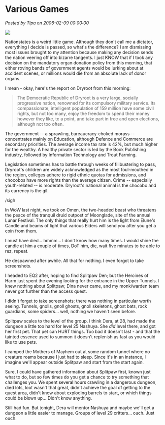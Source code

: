 # Various Games

*Posted by Tipa on 2006-02-09 00:00:00*

![](../images/dryroot.jpg)

Nationstates is a weird little game. Although they don't call me a dictator, everything I decide is passed, so what's the difference? I am dismissing most issues brought to my attention because making any decision sends the nation veering off into bizarre tangents. I just KNOW that if I took any decision on the mandatory organ donation policy from this morning, that either roving bands of government agents would be lurking about at accident scenes, or millions would die from an absolute lack of donor organs.

I mean - okay, here's the report on Dryroot from this morning:

> The Democratic Republic of Dryroot is a very large, socially progressive nation, renowned for its compulsory military service. Its compassionate, intelligent population of 159 million have some civil rights, but not too many, enjoy the freedom to spend their money however they like, to a point, and take part in free and open elections, although not too often.

The government -- a sprawling, bureaucracy-choked morass -- concentrates mainly on Education, although Defence and Commerce are secondary priorities. The average income tax rate is 42%, but much higher for the wealthy. A healthy private sector is led by the Book Publishing industry, followed by Information Technology and Trout Farming.

Legislation sometimes has to battle through weeks of filibustering to pass, Dryroot's children are widely acknowledged as the most foul-mouthed in the region, colleges adhere to rigid ethnic quotas for admissions, and chocobos have more rights than the average citizen. Crime -- especially youth-related -- is moderate. Dryroot's national animal is the chocobo and its currency is the gil.


/sigh

In WoW last night, we took on Omen, the two-headed beast who threatens the peace of the tranquil druid outpost of Moonglade, site of the annual Lunar Festival. The only things that really hurt him is the light from Elune's Candle and beams of light that various Elders will send you after you get a coin from them.

I must have died... hmmm... I don't know how many times. I would shine the candle at him a couple of times, DoT him, die, wait five minutes to be able to rez, repeat.

He despawned after awhile. All that for nothing. I even forgot to take screenshots.

I headed to EQ2 after, hoping to find Splitpaw Den; but the Heroines of Harm just spent the evening looking for the entrance in the Upper Tunnels. I knew nothing about Splitpaw; Dina never came, and my monk/warden team never got further than the access quest.

I didn't forget to take screenshots; there was nothing in particular worth seeing. Tunnels, gnolls, gnoll ghosts, gnoll skeletons, ghost bats, rock guardians, some spiders... well, nothing we haven't seen before.

Splitpaw scales to the level of the group. I think Dera, at 28, had made the dungeon a little too hard for level 25 Nashuya. She *did* level there, and got her first pet. That pet can HURT things. Too bad it doesn't last - and that the tainted essence used to summon it doesn't replenish as fast as you would like to use pets.

I camped the Mothers of Mayhem out at some random tunnel where no creature roams because I just had to sleep. Since it's in an instance, I imagine we'll appear outside Splitpaw and start from the start again.

Sure, I could have gathered information about Splitpaw first, known just what to do, but so few times do you get a chance to try something that challenges you. We spent several hours crawling in a dangerous dungeon, died lots, loot wasn't that great, didn't achieve the goal of getting to the quest area, didn't know about exploding barrels to start, or which things could be blown up... Didn't know anything.

Still had fun. But tonight, Dera will mentor Nashuya and maybe we'll get a dungeon a little easier to manage. Groups of level 29 critters... ouch. Just ouch.
